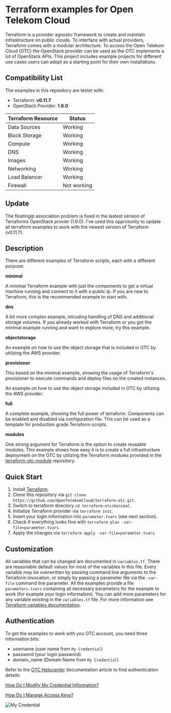 # Terraform examples for Open Telekom Cloud

Terraform is a provider agnostic framework to create and maintain infrastructure on public clouds. To interface with actual providers, Terraform comes with a modular architecture. To access the Open Telekom Cloud (OTC) the OpenStack provider can be used as the OTC implements a lot of OpenStack APIs. This project includes example projects for different use cases users can adopt as a starting point for their own installations.

## Compatibility List

The examples in this repository are testet with:
* Terraform: **v0.11.7**
* OpenStack Provider: **1.6.0**

| Terraform Resource | Status      |
| ------------------ | ----------- |
| Data Sources       | Working     |
| Block Storage      | Working     |
| Compute            | Working     |
| DNS                | Working     |
| Images             | Working     |
| Networking         | Working     |
| Load Balancer      | Working     |
| Firewall           | Not working |

## Update

The floatingip association problem is fixed in the lastest version of Terraforms OpenStack provier (1.6.0). I've used this opprotunity to update all terraform examples to work with the newest version of Terraform (v0.11.7).

## Description

There are different examples of Terraform scripts, each with a different purpose:

**minimal** 

A minimal Terraform example with just the components to get a virtual machine running and connect to it with a public ip. If you are new to Terraform, this is the recommended example to start with.

**dns**

A bit more complex example, inlcuding handling of DNS and additional storage volumes. If you already worked with Terraform or you got the minimal example running and want to explore more, try this example.

**objectstorage**

An example on how to use the object storage that is included in OTC by utilizing the AWS provider.

**provisioner**

This based on the minimal example, showing the usage of Terraform's provisioner to execute commands and deploy files on the created instances.

An example on how to use the object storage included in OTC by utilizing the AWS provider.

**full**

A complete example, showing the full power of terraform. Components can be enabled and disabled via configuration file. This can be used as a template for production grade Terraform scripts.

**modules**

One strong argument for Terraform is the option to create reusable modules. This example shows how easy it is to create a full infrastructure deployment on the OTC by utilizing the Terraform modules provided in the [terraform-otc-module](https://github.com/OpenTelekomCloud/terraform-otc-modules) repository.

## Quick Start

1. Install [Terraform](https://www.terraform.io/intro/getting-started/install.html).
2. Clone this repository via `git clone https://github.com/OpenTelekomCloud/terraform-otc.git`.
3. Switch to terraform directory `cd terraform-otc/minimal`.
4. Initialize Terraform provider via `terraform init`.
5. Insert your login information into `parameter.tvars` (see next section).
6. Check if everything looks fine with `terraform plan -var-file=parameter.tvars`.
7. Apply the changes via `terraform apply -var-file=parameter.tvars`.

## Customization

All variables that can be changed are documented in `variables.tf`. There are reasonable default values for most of the variables in this file. Every variable may be overwritten by passing command line arguments to the Terraform invocation, or simply by passing a parameter file via the `-var-file` command line parameter. All the examples provide a file `parameters.tvars` containing all necessary parameters for the example to work (for example your login information). You can add more parameters for any variable existing in the `variables.tf` file. For more information see [Terraform variables documentation](http://www.terraform.io/intro/getting-started/variables.html).

## Authentication

To get the examples to work with you OTC account, you need three information bits:

* username (user name from `My Credential`)
* password (your login password)
* domain\_name (Domain Name from `My Credential`)

Refer to the [OTC Helpcenter](https://docs.otc.t-systems.com/) documentation article to find authentication details: 

[How Do I Modify My Credential Information?](https://docs.otc.t-systems.com/en-us/usermanual/ac/en-us_topic_0046606214.html)

[How Do I Manage Access Keys?](https://docs.otc.t-systems.com/en-us/usermanual/ac/en-us_topic_0046606340.html)

![My Credential](https://docs.otc.t-systems.com/en-us/usermanual/ac/en-us_image_0049334540.jpg )
